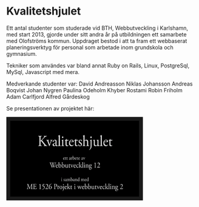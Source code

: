 # Kvalitetshjulet
Ett antal studenter som studerade vid BTH, Webbutveckling i Karlshamn, med start 2013, gjorde under sitt andra år på utbildningen ett samarbete med Olofströms kommun.
Uppdraget bestod i att ta fram ett webbaserat planeringsverktyg för personal som arbetade inom grundskola och gymnasium.

Tekniker som användes var bland annat Ruby on Rails, Linux, PostgreSql, MySql, Javascript med mera.

Medverkande studenter var:
David Andreasson
Niklas Johansson
Andreas Boqvist
Johan Nygren
Paulina Odeholm
Khyber Rostami
Robin Friholm
Adam Carlfjord
Alfred Gårdeskog


Se presentationen av projektet här:

<a href="https://www.youtube.com/watch?v=3ttF7cCxcKQ" target="_blank"><img src="https://raw.githubusercontent.com/dite-bth/alumner/master/kvalitetshjulet/kvalitetshjul.png"
alt="Presentation Kvalitetshjulet" width="340" height="200" border="10" /></a>
